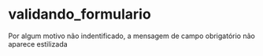 # validando_formulario
Por algum motivo não indentificado, a mensagem de campo obrigatório não aparece estilizada
